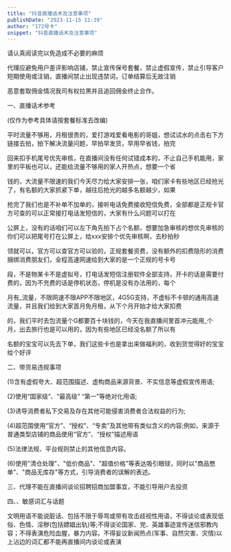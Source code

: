 ```yaml
---
title: "抖音直播话术及注意事项"
publishDate: "2023-11-15 11:39"
author: "172号卡"
snippet: "抖音直播话术及注意事项"
---
```


请认真阅读完以免造成不必要的麻烦

代理应避免用户差评影响店铺，禁止宣传保号套餐，禁止虚假宣传，禁止引导客户短期使用或注销，直播间禁止出现违禁词，订单结算后无故注销

恶意套取佣金情况我司有权拉黑并且追回佣金终止合作。

一、直播话术参考

(仅作为参考具体请按套餐标准去改编)

平时流量不够用，月租很贵的，爱打游戏爱看电影的哥姐，想试试水的点击右下方链接去拍，拍下解决流量问题，早拍早发货，早用早省钱，拍完

回来扣手机尾号优先审核，在直播间没有任何试错成本的，不止自己手机能用，家里的平板也可以，还能给流量不够用的家人开热点，想要一个省

钱的，大流量不限速的我们今天尽力给大家安排一张，咱们家卡有些地区已经抢光了，有名额的大家抓紧下单，越往后抢光的越多名额越少，如果

抢完了我们也是不补单不加单的，接听电话免费接收短信免费，全部都是正规卡官方可查的可以正常接打电话发短信的，大家有什么问题可以打在

公屏上，没有的话咱们可以左下角先拍下占个名额，想要加急审核的想优先审核的你们可以把尾号打在公屏上，给xxx安排个优先审核啊，去秒拍秒

领就可以，官方可以查官方可以验的，正规套餐资费，没有额外的扣费隐形的消费捆绑消费朋友们，全程高速网速给到大家的是一个正规的号卡号

段，不是物某卡不是虚拟号，打电话发短信注册软件全部支持，开卡的话是需要付费的，因为不充费的话是停机状态，停机是没有办法用的，每个

月有_流量，不限网速不限APP不限地区，4G5G支持，不虚标不卡顿的通用高速流量，并且我们给到大家首月免月租，从下个月开始才给大家扣费

的，我们平时去包流量个G都要百十块钱的，今天在我直播间里首冲元能用_个月，出去旅行也是可以用的，因为有些地区已经没名额了所以有

名额的宝宝可以先去下单，我们这些卡也是拿出来做福利的，收到货觉得好的宝宝给个好评

二、带货易违规事项

(1)含有虚假夸大、超范围描述、虚构商品来源背景、不实信息等虚假宣传用语;

(2)使用“国家级”、“最高级” “第一”等绝对化用语;

(3)诱导消费者私下交易及存在其他可能侵害消费者合法权益的行为;

(4)超范围使用“官方”、“授权”、“专卖”及其他带有类似含义的内容;例如，来源于普通类型店铺的商品使用“官方”、“授权”描述用语

(5)法律法规、平台规则禁止的其他信息内容。

(6)使用"清仓处理"、"低价商品"、"超值价格"等表达吸引眼球，同时以"商品憋单"、"商品无库存"等方式，引导消费者的误解的表述。

三、代理不能在直播间谈论招聘招商加盟事宜，不能引导用户去投资

四、、敏感词汇与话题

文明用语不能说脏话、包括不限于辱骂或带有攻击歧视性用语，不得谈论或表现低俗、色情、淫秽(包括嫖娼出轨)等;不得谈论国家、党、英雄事迹宣传迷信邪教内容；不得表演危险血腥，暴力内容。不得妄议新闻热点(军事、自然灾害、灾情)以上沾边的词汇都不能再直播间内谈论或表演
